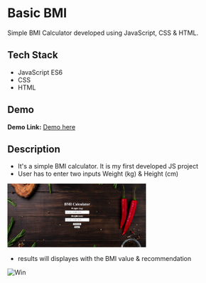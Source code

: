 # Basic BMI

Simple BMI Calculator developed using JavaScript, CSS & HTML. 


## Tech Stack

- JavaScript ES6
- CSS
- HTML


## Demo

**Demo Link:** 
<a href ='https://bmi-calculator-git-master-vthakar3-gmailcom.vercel.app/'>Demo here </a>

## Description

- It's a simple BMI calculator. It is my first developed JS project
- User has to enter two inputs Weight (kg) & Height (cm)

<img width="312" alt="UI_Gen" src="https://github.com/varunthaker/BMI-Calculator/blob/e38eafb52f74b5fe5e2cbe91eb743c4567e43c5a/BMI_GenUI.png">

- results will displayes with the BMI value & recommendation

<img width="312" alt="Win" src="https://user-images.githubusercontent.com/22621419/224493580-6f45bcfc-aeb7-4cb5-9824-d536490d09c4.png">

